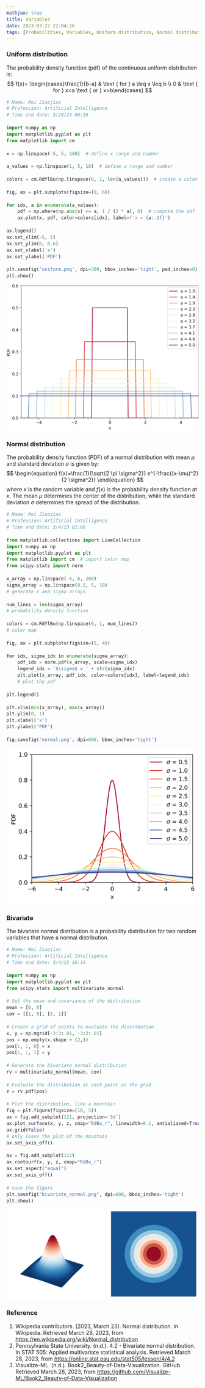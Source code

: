 ```yaml
---
mathjax: true
title: Variables
date: 2023-03-27 22:04:26
tags: [Probabilities, Variables, Uniform distribution, Normal distribution, Basics]
---
```


### Uniform distribution

The probability density function (pdf) of the continuous uniform distribution is:
$$
f(x)= \begin{cases}\frac{1}{b-a} & \text { for } a \leq x \leq b \\ 0 & \text { for } x<a \text { or } x>b\end{cases}
$$

```python
# Name: Mei Jiaojiao
# Profession: Artificial Intelligence
# Time and date: 3/28/23 00:10

import numpy as np
import matplotlib.pyplot as plt
from matplotlib import cm

x = np.linspace(-5, 5, 200)  # define x range and number

a_values = np.linspace(1, 5, 10)  # define a range and number

colors = cm.RdYlBu(np.linspace(0, 1, len(a_values)))  # create a color map

fig, ax = plt.subplots(figsize=(8, 6))

for idx, a in enumerate(a_values):
    pdf = np.where(np.abs(x) <= a, 1 / (2 * a), 0)  # compute the pdf
    ax.plot(x, pdf, color=colors[idx], label=f'a = {a:.1f}')

ax.legend()
ax.set_xlim(-5, 5)
ax.set_ylim(0, 0.6)
ax.set_xlabel('x')
ax.set_ylabel('PDF')

plt.savefig('uniform.png', dpi=300, bbox_inches='tight', pad_inches=0)
plt.show()
```

![uniform](Variables/uniform.png)

### Normal distribution

The probability density function (PDF) of a normal distribution with mean $\mu$ and standard deviation $\sigma$ is given by:
$$
\begin{equation}
f(x)=\frac{1}{\sqrt{2 \pi \sigma^2}} e^{-\frac{(x-\mu)^2}{2 \sigma^2}}
\end{equation}
$$
where $x$ is the random variable and $f(x)$ is the probability density function at $x$. The mean $\mu$ determines the center of the distribution, while the standard deviation $\sigma$ determines the spread of the distribution.

```python
# Name: Mei Jiaojiao
# Profession: Artificial Intelligence
# Time and date: 3/4/23 02:06

from matplotlib.collections import LineCollection
import numpy as np
import matplotlib.pyplot as plt
from matplotlib import cm  # import color map
from scipy.stats import norm

x_array = np.linspace(-6, 6, 200)
sigma_array = np.linspace(0.5, 5, 10)
# generate x and sigma arrays

num_lines = len(sigma_array)
# probability density function

colors = cm.RdYlBu(np.linspace(0, 1, num_lines))
# color map

fig, ax = plt.subplots(figsize=(5, 4))

for idx, sigma_idx in enumerate(sigma_array):
    pdf_idx = norm.pdf(x_array, scale=sigma_idx)
    legend_idx = '$\sigma$ = ' + str(sigma_idx)
    plt.plot(x_array, pdf_idx, color=colors[idx], label=legend_idx)
    # plot the pdf

plt.legend()

plt.xlim(min(x_array), max(x_array))
plt.ylim(0, 1)
plt.xlabel('x')
plt.ylabel('PDF')

fig.savefig('normal.png', dpi=600, bbox_inches='tight')
```

![normal](Variables/normal.png)

### Bivariate

The bivariate normal distribution is a probability distribution for two random variables that have a normal distribution.

```python
# Name: Mei Jiaojiao
# Profession: Artificial Intelligence
# Time and date: 3/4/23 16:19

import numpy as np
import matplotlib.pyplot as plt
from scipy.stats import multivariate_normal

# Set the mean and covariance of the distribution
mean = [0, 0]
cov = [[1, 0], [0, 1]]

# Create a grid of points to evaluate the distribution
x, y = np.mgrid[-3:3:.01, -3:3:.01]
pos = np.empty(x.shape + (2,))
pos[:, :, 0] = x
pos[:, :, 1] = y

# Generate the bivariate normal distribution
rv = multivariate_normal(mean, cov)

# Evaluate the distribution at each point on the grid
z = rv.pdf(pos)

# Plot the distribution, like a mountain
fig = plt.figure(figsize=(10, 5))
ax = fig.add_subplot(121, projection='3d')
ax.plot_surface(x, y, z, cmap="RdBu_r", linewidth=0.1, antialiased=True)
ax.grid(False)
# only leave the plot of the mountain
ax.set_axis_off()

ax = fig.add_subplot(122)
ax.contourf(x, y, z, cmap="RdBu_r")
ax.set_aspect("equal")
ax.set_axis_off()

# save the figure
plt.savefig("bivariate_normal.png", dpi=600, bbox_inches='tight')
plt.show()
```

![bivariate_normal](Variables/bivariate_normal.png)

### Reference

1. Wikipedia contributors. (2023, March 23). Normal distribution. In Wikipedia. Retrieved March 28, 2023, from https://en.wikipedia.org/wiki/Normal_distribution
2. Pennsylvania State University. (n.d.). 4.2 - Bivariate normal distribution. In STAT 505: Applied multivariate statistical analysis. Retrieved March 28, 2023, from https://online.stat.psu.edu/stat505/lesson/4/4.2
3. Visualize-ML. (n.d.). Book2_Beauty-of-Data-Visualization. GitHub. Retrieved March 28, 2023, from https://github.com/Visualize-ML/Book2_Beauty-of-Data-Visualization

